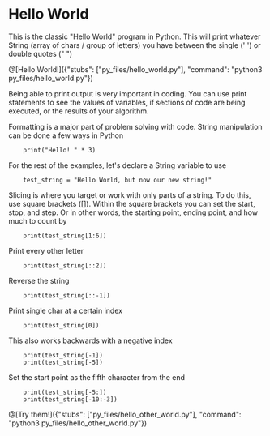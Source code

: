 


# Hello World


   This is the classic "Hello World" program in Python. This will 
   print whatever String (array of chars / group of letters) you have between the single (' ') or double quotes (" ")
        
@[Hello World!]({"stubs": ["py_files/hello_world.py"], "command": "python3 py_files/hello_world.py"})

   Being able to print output is very important in coding. You can use print statements to see the values of variables, if sections of code are being executed,
   or the results of your algorithm.

   Formatting is a major part of problem solving with code. String
   manipulation can be done a few ways in Python
        
        print("Hello! " * 3)
        
   For the rest of the examples, let's declare a String variable to use

        test_string = "Hello World, but now our new string!"

   Slicing is where you target or work with only parts of a string.
   To do this, use square brackets ([]). Within the square 
   brackets you can set the start, stop, and step. Or in other 
   words, the starting point, ending point, and how much to count by
        
        print(test_string[1:6])

   Print every other letter
        
        print(test_string[::2])

   Reverse the string
        
        print(test_string[::-1])

   Print single char at a certain index 
        
        print(test_string[0])

   This also works backwards with a negative index
        
        print(test_string[-1])
        print(test_string[-5])

   Set the start point as the fifth character from the end
        
        print(test_string[-5:])
        print(test_string[-10:-3])
        

@[Try them!]({"stubs": ["py_files/hello_other_world.py"], "command": "python3 py_files/hello_other_world.py"})


